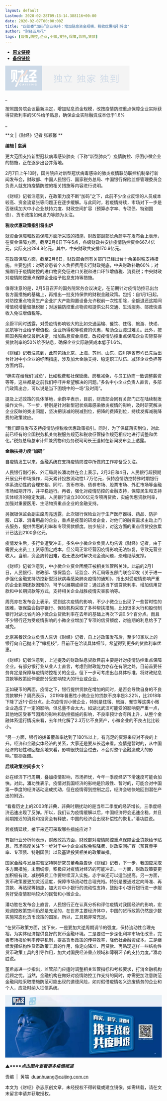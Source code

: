```yaml
---
layout: default
Lastmod: 2020-02-28T09:13:14.388116+00:00
date: 2020-02-07T00:00:00Z
title: "四部委“加码”企业扶持：增加贴息资金规模，税收优惠指引将出"
author: "财经五月花"
tags: [疫情,防控,企业,小微,支持,保障,影响,贷款]
---
```


* [**原文链接**](http://mp.weixin.qq.com/s?__biz=MjM5NDU5NTM4MQ==&mid=2653353824&idx=3&sn=147b84d4dab469677f8b03f3a16e2ac4&chksm=bd57003a8a20892c875528b9af7504233e717317d7a33fa373a9fbd9c332ba673fe1a71baa84#rd)
* [**备份链接**](http://archive.today/gE9tb)


![](/images/post/77e6cfb5c7ef66e00d9bd04f74961594.jpg)

\_

按照国务院会议最新决定，增加贴息资金规模，改按疫情防控重点保障企业实际获得贷款利率的50%给予贴息，确保企业实际融资成本低于1.6%

\_

**文 |《财经》记者 张颖馨 **

**编辑 | 袁满**

更大范围支持新型冠状病毒感染肺炎（下称“新型肺炎”）疫情防控、纾困小微企业的措施，正在逐步出台并落地。

2月7日上午10时，国务院应对新型冠状病毒感染的肺炎疫情联防联控机制举行新闻发布会，财政部、中国人民银行、国家税务总局、中国银行保险监督管理委员会负责人就支持疫情防控的相关措施等内容进行说明。

《财经》记者注意到，在政策力度不断“加码”之下，此前不少企业反馈的人员成本较高、资金流紧张等问题正在逐步缓解。与此同时，若疫情持续，市场对下一步是否继续加大中小企业扶持力度、财政空间扩容（预算赤字率、专项债、特别国债）、货币政策如何发力等颇为关注。

**税收优惠政策指引将出炉**

就资金保障和政策保障方面所采取的措施，财政部副部长余蔚平在发布会上表示，在资金保障方面，截至2月6日下午5点，各级财政共安排疫情防控资金667.4亿元，实际支出284.8亿元。其中，中央财政共安排170.9亿元。

在政策保障方面，截至2月6日，财政部会同有关部门已经出台十余条财税支持措施。主要包括：对确诊患者个人负担费用实行财政兜底，中央财政补助60%；对捐赠用于疫情防控的进口物资免征进口关税和进口环节增值税、消费税；中央财政对疫情防控重点保障企业给予贴息支持等措施。

值得注意的是，2月5日召开的国务院常务会议决定，在前期针对疫情防控已出台各方面措施的基础上，再推出一批支持保供的财税金融政策。包括：自1月1日起，对防控重点物资生产企业扩大产能购置设备允许税前一次性扣除，全额退还这期间增值税增量留抵税额；对运输防控重点物资和提供公共交通、生活服务、邮政快递收入免征增值税等。

余蔚平同时透露，对受疫情影响较大的比如交通运输、餐饮、住宿、旅游、快递、民航等行业给予增值税、企业所得税等税费的优惠，帮助企业渡过难关。此外，按照国务院会议最新决定，增加贴息资金规模，改按疫情防控重点保障企业实际获得贷款利率的50%给予贴息，确保企业实际融资成本低于1.6%。

《财经》记者注意到，此前包括北京、上海、苏州、山东、四川等省市均已先后出台针对中小企业的纾困措施，涉及加大金融支持、稳定职工队伍、减轻企业负担等方面内容。

“确实在给我们‘减负’，比如税费和社保延缴、房租减免，与员工协商一致调整薪资等等，这些都是之前我们呼吁并希望解决的问题。”多名中小企业负责人直言，多部门政策出台，可以说是当下困境中的一场“及时雨”。

提及上述政策的具体落地，余蔚平表示，目前，财政部会同有关部门正在陆续制发操作文件。下一步，特别是针对新型冠状病毒感染肺炎疫情的影响，及时研究解决企业反映的突出问题，坚决把该减的税减到位，把降的费降到位，持续发挥减税降费的政策效应。

“我们即将发布支持疫情防控税收优惠政策指引。同时，为了保证落实到位，对此前已经有的全国税务机关纳税服务规范和税收征管操作规范相应地进行调整和优化。”税务总局总审计师兼货物和劳务税司司长王道树在新闻发布会上透露。

**金融扶持力度“加码”**

自疫情发生以来，金融系统在支持疫情防控中所做的工作亦备受关注。

人民银行副行长、外汇局局长潘功胜在会上表示，2月3日和4日，人民银行超预期开展公开市场操作，两天累计投放流动性1.7万亿元，保持疫情防控特殊时期银行体系流动性的合理充裕。同时，货币市场、债券市场、股票市场、外汇市场等金融市场如期开市，并平稳运行。再者，强化对疫情防控的金融支持，保障民生和支持实体经济的稳定发展。人民银行设立3000亿元专项再贷款，实施优惠贷款利率，加强对重要医用、生活物资重点企业的金融支持。

另据银保监会副主席周亮透露，此次银行保险业对于生产医疗器械、药品、防护服、口罩、消毒用品的企业，重点是疫苗的研发企业，对他们的融资需求主动上门去服务，提供优惠的利率和专项贷款额度。初步统计，对这方面的重点信贷投放累计已达到2100多亿元。

疫情发生后，多行业遭受冲击，多名中小微企业负责人均告诉《财经》记者，由于需要支出员工工资等固定成本，但公司正常经营因疫情影响无法恢复，导致无营业收入。当前，资金周转困难，若无法及时解决现金流问题，恐难继续支撑。

《财经》记者注意到，中小微企业资金困境正被相关监管所关注。此前的2月1日，人民银行、财政部、银保监会、证监会、外汇局等五部门联合印发《关于进一步强化金融支持防控新型冠状病毒感染肺炎疫情的通知》，指出对受疫情影响严重的企业到期还款困难的，可予以展期或续贷；通过适当下调贷款利率、增加信用贷款和中长期贷款等方式，支持相关企业战胜疫情灾害影响等。

周亮亦在发布会上表示，受到这次疫情的影响，不少小微企业出现了一些暂时性的困难，银保监会指导银行、保险机构采取了多种帮扶措施，比如很多大行和股份制银行对湖北省内的小微企业贷款利率在去年的基础上再次下调0.5个百分点。而且不少银行还为受疫情影响的小微企业增加了专项的信贷额度，对逾期的利息给予了减免。

北京某餐饮企业负责人告诉《财经》记者，自上述政策发布后，至少10家以上的银行向自己抛出了“橄榄枝”，目前正在洽谈具体细节。希望得到更多的贷款利率优惠。

《财经》记者注意到，上述提及的财政贴息贷款目前主要是针对疫情防控重点保障企业。有部分银行业从业人士直言，考虑到财政能力亦存在有限之处，目前首要任务肯定是保障与疫情防控相关的企业。但下一步可考虑出台具体标准，将财政贴息贷款等政策延伸至部分受影响较大的行业或企业。

正如硬币的两面，疫情之下，银行提供贷款在增加的同时，是否会导致自身的不良贷款攀升？周亮表示， 2019年普惠性小微企业的贷款不良率是3.22%，比2018年下降了近1个百分点。此次疫情对小微企业，特别是住宿、旅游、餐饮等这类小微企业造成了一定的影响，但总量不会太大。如湖北武汉可能受的影响更严重一点，其他地区受春节因素的影响和防控措施的影响，不良率预计会有所上升，从整个金融体系运行情况来看，去年共化解了2.3万亿不良资产，小微企业的不良占比比较小。

“另一方面，银行的拨备覆盖率达到了180%以上，有充足的资源来应对不良的上升。经济和金融实体经济的关系，大家还是要从长远来看。疫情是暂时的，从中国经济的韧性和回旋余地来看，影响很快就会过去，不会对整个金融造成大的影响。”周亮强调。

**后续政策空间多大？**

处在经济下行周期，叠加疫情影响，市场担忧，今年一季度经济下滑速度可能会加快。对此，潘功胜表示，疫情对我国经济的影响是阶段性、暂时的，可能会对中国第一季度的经济活动造成扰动，但在疫情得到控制之后，经济会较快地回到潜在产出的附近。

“看看历史上的2003年非典，非典时期扰动的是当年二季度的经济增长，三季度经济迅速出现了反弹。所以，我们认为疫情缓解以后，中国经济将会迅速企稳，并且前期推迟的消费和投资会有释放，中国的经济会出现补偿性的恢复。”潘功胜说。

若疫情延续，接下来还可采取哪些措施应对？

有银行业分析师表示，财政政策方面，财政部对疫情防控重点保障企业贷款给予贴息，市场高度关注下一步对于中小企业减税免税降费、财政空间扩容（预算赤字率、专项债、特别国债）以及基建投资相关的政策举措。

国家金融与发展实验室特聘研究员董希淼告诉《财经》记者，下一步，我国应采取多方面措施，未雨绸缪，积极应对疫情对经济的可能冲击。一方面，财政政策要更加积极有效，减税降费工作要继续深入实施，赤字率还可以适当提高。另一方面，货币政策要更加灵活适度，保障市场流动性合理充裕。特别是要通过定向降准、再贷款、再贴现等措施，加大对中小银行的流动性支持，鼓励中小银行银行进一步服务好受疫情影响较大的民营和小微企业。

潘功胜在发布会上直言，人民银行正在认真分析和评估疫情对我国经济的影响，宏观调控政策空间仍然是充足的，在世界主要经济体中，中国的货币政策仍然是少数实施常态化货币政策的国家。所以，工具箱非常充足。

“在货币政策方面，接下来，一是要加大逆周期调节的强度，保持流动性合理充裕，为实体经济提供良好的货币金融环境。二是要进一步深化利率市场化改革，完善市场报价利率传导机制，提高货币政策的传导效率，降低社会融资成本。三是继续发挥结构性货币政策工具的作用，像定向降准、再贷款、再贴现这样一些结构性货币政策工具的引导作用，加大对国民经济重点领域和薄弱环节的支持力度。”潘功胜说。

董希淼进一步指出，监管部门应适时调整相关监管指标和考核要求，打消金融机构后顾之忧。当然，金融机构在做好对疫情防控工作支持的同时，亦需更加注意防范金融风险采取措施防范可能出现的道德风险，如对假借疫情名义逃废债务的企业和个人，应及时纳入征信系统。

  

[![](/images/post/4d24a5670c9a87791ea8b757d030c0d3.jpg)](https://mp.weixin.qq.com/mp/homepage?__biz=MjM5NDU5NTM4MQ==&hid=29&sn=21c0f34c737748fe3b2c372bb40ae622)

**▲****_点击图片查看更多疫情报道_**

  

  

责编  |  黄端  duanhuang@caijing.com.cn

本文为《财经》杂志原创文章，未经授权不得转载或建立镜像。如需转载，请在文末留言申请并获取授权。

